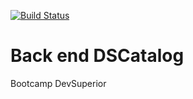 [![Build Status](https://travis-ci.org/nelioalves/poctravis1.svg?branch=main)](https://travis-ci.org/nelioalves/poctravis1)

# Back end DSCatalog

Bootcamp DevSuperior
